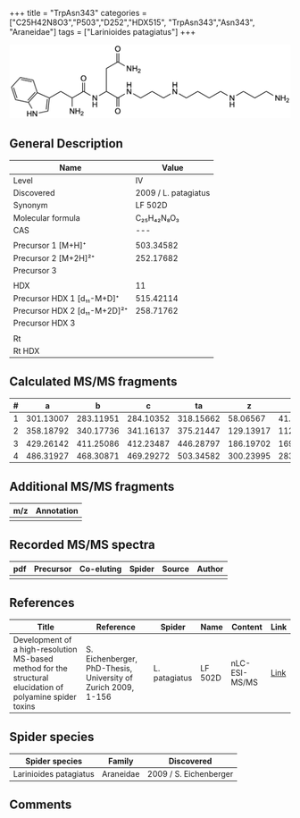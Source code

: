 +++
title = "TrpAsn343"
categories = ["C25H42N8O3","P503","D252","HDX515",
"TrpAsn343","Asn343",
"Araneidae"]
tags = ["Larinioides patagiatus"]
+++

![](/img/TrpAsn343.png)

## General Description

| Name                         | Value                |
|------------------------------|----------------------|
| Level                        | IV                   |
| Discovered                   | 2009 / L. patagiatus |
| Synonym                      | LF 502D              |
| Molecular formula            | C₂₅H₄₂N₈O₃           |
| CAS                          | ---                  |
|                              |                      |
| Precursor 1 [M+H]⁺           | 503.34582            |
| Precursor 2 [M+2H]²⁺         | 252.17682            |
| Precursor 3                  |                      |
|                              |                      |
| HDX                          | 11                   |
| Precursor HDX 1 [d₁₁-M+D]⁺   | 515.42114            |
| Precursor HDX 2 [d₁₁-M+2D]²⁺ | 258.71762            |
| Precursor HDX 3              |                      |
|                              |                      |
| Rt                           |                      |
| Rt HDX                       |                      |

## Calculated MS/MS fragments

| # | a         | b         | c         | ta        | z         | y         | tz        |
|---|-----------|-----------|-----------|-----------|-----------|-----------|-----------|
| 1 | 301.13007 | 283.11951 | 284.10352 | 318.15662 | 58.06567  | 41.03912  | 75.09222  |
| 2 | 358.18792 | 340.17736 | 341.16137 | 375.21447 | 129.13917 | 112.11262 | 146.16572 |
| 3 | 429.26142 | 411.25086 | 412.23487 | 446.28797 | 186.19702 | 169.17047 | 203.22357 |
| 4 | 486.31927 | 468.30871 | 469.29272 | 503.34582 | 300.23995 | 283.21340 | 317.26650 |

## Additional MS/MS fragments

| m/z       | Annotation |
|-----------|------------|
|           |            |

## Recorded MS/MS spectra

| pdf | Precursor | Co-eluting | Spider | Source | Author |
|-----|-----------|------------|--------|--------|--------|
|     |           |            |        |        |        |

## References

| Title                                                                                                      | Reference                                                     | Spider        | Name    | Content       | Link                                                               |
|------------------------------------------------------------------------------------------------------------|---------------------------------------------------------------|---------------|---------|---------------|--------------------------------------------------------------------|
| Development of a high-resolution MS-based method for the structural elucidation of polyamine spider toxins | S. Eichenberger, PhD-Thesis, University of Zurich 2009, 1-156 | L. patagiatus | LF 502D | nLC-ESI-MS/MS | [Link](https://www.zora.uzh.ch/id/eprint/12787/1/Eichenberger.pdf) |

## Spider species

| Spider species         | Family    | Discovered             |
|------------------------|-----------|------------------------|
| Larinioides patagiatus | Araneidae | 2009 / S. Eichenberger |

## Comments